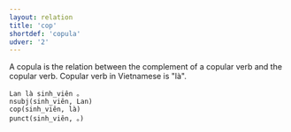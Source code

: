 ```yaml
---
layout: relation
title: 'cop'
shortdef: 'copula'
udver: '2'
---
```


A copula is the relation between the complement of a copular verb and the copular verb. Copular
verb in Vietnamese is "là".

~~~ sdparse
Lan là sinh_viên 。
nsubj(sinh_viên, Lan)
cop(sinh_viên, là)
punct(sinh_viên, 。)
~~~

<!-- Interlanguage links updated Pá kvě 14 11:08:59 CEST 2021 -->
